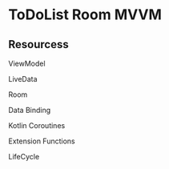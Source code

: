 # ToDoList Room MVVM

## Resourcess

ViewModel

LiveData

Room

Data Binding

Kotlin Coroutines

Extension Functions

LifeCycle
